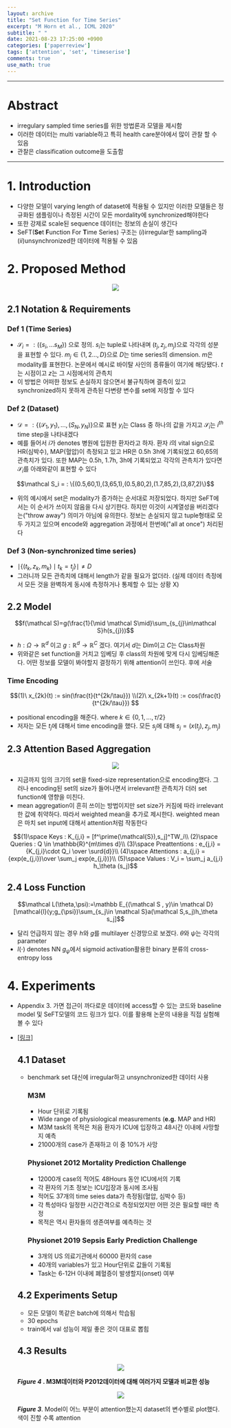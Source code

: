```yaml
---
layout: archive
title: "Set Function for Time Series"
excerpt: "M Horn et al., ICML 2020"
subtitle: " "
date: 2021-08-23 17:25:00 +0900
categories: ['paperreview']
tags: ['attention', 'set', 'timeserise']
comments: true
use_math: true
---
```


***

# Abstract

- irregulary sampled time series를 위한 방법론과 모델을 제시함
- 이러한 데이터는 multi variable하고 특히 health care분야에서 많이 관찰 할 수 있음
- 관찰은 classification outcome을 도출함

***

# 1. Introduction

- 다양한 모델이 varying length of dataset에 적용될 수 있지만 이러한 모델들은 정규화된 샘플링이나 측정된 시간이 모든 mordality에 synchronized해야한다
- 또한 강제로 scale된 sequence 데이터는 정보의 손실이 생긴다
- SeFT(**Se**t **F**unction For **T**ime Series) 구조는 $(i)$irregular한 sampling과 $(ii)$unsynchronized한 데이터에 적용될 수 있음

# 2. Proposed Method

<p align="center"><img src="/assets/images/setfunction/Untitled.png"></p>
<!-- ![Set%20Function%20for%20Time%20Series%20df63e87039b84c8a8798d0bd0808d75a/Untitled.png](Set%20Function%20for%20Time%20Series%20df63e87039b84c8a8798d0bd0808d75a/Untitled.png) -->

## 2.1 Notation & Requirements

### Def 1 (Time Series)

- $\mathcal S_{i} =: (\{s_{i},...s_{M}\})$ 으로 정의. $s_{i}$는 tuple로 나타내며 $(t_j,z_j,m_j)$으로 각각의 성분을 표현할 수 있다. $m_{j}\in \{1,2...,D\}$으로 $D$는 time series의 dimension. $m$은 modality를 표현한다. 논문에서 예시로 바이탈 사인의 종류들이 여기에 해당됐다. $t$는 시점이고 $z$는 그 시점에서의 관측치
- 이 방법은 어떠한 정보도 손실하지 않으면서 불규칙하며 결측이 있고 synchronized하지 못하게 관측된 다변량 변수를 set에 저장할 수 있다

### Def 2 (Dataset)

- $\mathcal D =: \{(\mathcal S_{1},y_{1}),...,\mathcal (S_{N},y_{N})\}$으로 표현 $y_i$는 Class 중 하나의 값을 가지고 $\mathcal S_i$는 $i^{th}$ time step을 나타내겠다
- 예를 들어서 $i$가 denotes 병원에 입원한 환자라고 하자. 환자 $i$의 vital sign으로 HR(심박수), MAP(혈압)이 측정되고 있고 HR은 0.5h 3h에 기록되었고 60,65의 관측치가 있다. 또한 MAP는 0.5h, 1.7h, 3h에 기록되었고 각각의 관측치가 있다면 $\mathcal S_i$를 아래와같이 표현할 수 있다

<div style="text-align:center">
$$\mathcal S_i = : \{(0.5,60,1),(3,65,1),(0.5,80,2),(1.7,85,2),(3,87,2)\}$$
</div>

- 위의 예시에서 set은 modality가 증가하는 순서대로 저장되었다. 하지만 SeFT에서는 이 순서가 쓰이지 않음을 다시 상기한다. 하지만 이것이 시계열성을 버리겠다는("throw away") 의미가 아님에 유의한다. 정보는 손실되지 않고 tuple형태로 모두 가지고 있으며 encode와 aggregation 과정에서 한번에("all at once") 처리된다

### Def 3 (Non-synchronized time series)

- $\mid \{(t_k, z_k, m_k) \mid t_k = t_j\}\mid \neq D$
- 그러니까 모든 관측치에 대해서 length가 같을 필요가 없더라. (실제 데이터 측정에서 모든 것을 완벽하게 동시에 측정하거나 통제할 수 있는 상황 X)

## 2.2 Model

<div style="text-align:center">
$$f(\mathcal S)=g(\frac{1}{\mid \mathcal S\mid}\sum_{s_{j}\in\mathcal S}h(s_{j}))$$
</div>

- $h: \Omega\rightarrow \mathbb R^d$ 이고 $g :\mathbb R^d \rightarrow \mathbb R^C$ 겠다. 여기서 $d$는 Dim이고 $C$는 Class차원
- 위와같은 set function을 거치고 임베딩 후 class의 차원에 맞게 다시 임베딩해준다. 어떤 정보를 모델이 봐야할지 결정하기 위해 attention이 쓰인다. 후에 서술

### Time Encoding

<div style="text-align:center">
$$(1)\ x_{2k}(t) := sin(\frac{t}{t^{2k/\tau}})  \\(2)\ x_{2k+1}(t) := cos(\frac{t}{t^{2k/\tau}})  $$
</div>

- positional encoding을 해준다. where $k \in \{0,1,...,\tau/2\}$
- 저자는 모든 $t_j$에 대해서 time encoding을 했다. 모든 $s_j$에 대해 $s_j = (x(t_j),z_j,m_j)$

## 2.3 Attention Based Aggregation

<p align="center"><img src="/assets/images/setfunction/Untitled 1.png"></p>
<!-- ![Set%20Function%20for%20Time%20Series%20df63e87039b84c8a8798d0bd0808d75a/Untitled%201.png](Set%20Function%20for%20Time%20Series%20df63e87039b84c8a8798d0bd0808d75a/Untitled%201.png) -->

- 지금까지 임의 크기의 set을 fixed-size representation으로 encoding했다. 그러나 encoding된 set의 size가 들어나면서 irrelevant한 관측치가 더러 set function에 영향을 미친다.
- mean aggregation이 흔히 쓰이는 방법이지만 set size가 커짐에 따라 irrelevant한 값에 취약하다. 따라서 weighted mean을 추가로 제시한다. weighted mean은 마치 set input에 대해서 attention처럼 작동한다

<div style="text-align:center">
$$(1)\space Keys : K_{j,i} = [f^\prime(\mathcal{S}),s_j]^TW_i\\
(2)\space Queries : Q \in \mathbb{R}^{m\times d}\\
(3)\space Preattentions : e_{j,i} = {K_{j,i}\cdot Q_i \over \surd{d}}\\
(4)\space Attentions : a_{j,i} = {exp(e_{j,i})\over \sum_j exp(e_{j,i})}\\
(5)\space Values : V_i  = \sum_j a_{j,i} h_\theta (s_j)$$
</div>

## 2.4 Loss Function

<div style="text-align:center">
$$\mathcal L(\theta,\psi):=\mathbb E_{(\mathcal S , y)\in \mathcal D}[\mathcal{l}(y;g_{\psi})\sum_{s_j\in \mathcal S}a(\mathcal S,s_j)h_\theta s_j]$$
</div>

- 달리 언급하지 않는 경우 $h$와 $g$를 multilayer 신경망으로 보겠다. $\theta$와 $\psi$는 각각의 parameter
- $l(\cdot)$ denotes  NN $g_{\psi}$에서 sigmoid activation활용한 binary 분류의 cross-entropy loss

# 4. Experiments

- Appendix 3. 가면 접근이 까다로운 데이터에 access할 수 있는 코드와 baseline model 및 SeFT모델의 코드 링크가 있다. 이를 활용해 논문의 내용을 직접 실험해볼 수 있다
- [[링크]](https://github.com/BorgwardtLab/Set_Functions_for_Time_Series)

  ## 4.1 Dataset

  - benchmark set 대신에 irregular하고 unsynchronized한 데이터 사용

    ### M3M

    - Hour 단위로 기록됨
    - Wide range of physiological measurements (**e.g.** MAP and HR)
    - M3M task의 목적은 처음 환자가 ICU에 입장하고 48시간 이내에 사망할지 예측
    - 21000개의 case가 존재하고 이 중 10%가 사망

    ### Physionet 2012 Mortality Prediction Challenge

    - 12000개 case의 적어도 48Hours 동안 ICU에서의 기록
    - 각 환자의 기초 정보는 ICU입장과 동시에 조사됨
    - 적어도 37개의 time seies data가 측정됨(혈압,  심박수 등)
    - 각 특성마다 일정한 시간간격으로 측정되었지만 어떤 것은 필요할 때만 측정
    - 목적은 역시 환자들의 생존여부를 예측하는 것

    ### Physionet 2019 Sepsis Early Prediction Challenge

    - 3개의 US 의료기관에서 60000 환자의 case
    - 40개의 variables가 있고 Hour단위로 값들이 기록됨
    - Task는 6-12H 이내에 폐혈증이 발생할지(onset) 여부

  ## 4.2 Experiments Setup

  - 모든 모델이 똑같은 batch에 의해서 학습됨
  - 30 epochs
  - train에서 val 성능이 제일 좋은 것이 대표로 뽑힘

  ## 4.3 Results
  
  <p align="center"><img src="/assets/images/setfunction/Untitled 2.png"></p>
  <!-- ![Set%20Function%20for%20Time%20Series%20df63e87039b84c8a8798d0bd0808d75a/Untitled%202.png](Set%20Function%20for%20Time%20Series%20df63e87039b84c8a8798d0bd0808d75a/Untitled%202.png) -->

  ***Figure 4* . M3M데이터와 P2012데이터에 대해 여러가지 모델과 비교한 성능**
  
  <p align="center"><img src="/assets/images/setfunction/Untitled 3.png"></p>
  <!-- ![Set%20Function%20for%20Time%20Series%20df63e87039b84c8a8798d0bd0808d75a/Untitled%203.png](Set%20Function%20for%20Time%20Series%20df63e87039b84c8a8798d0bd0808d75a/Untitled%203.png) -->

  ***Figure 3***. Model이 어느 부분이 attention했는지 dataset의 변수별로 plot했다. 색이 진할 수록 attention
